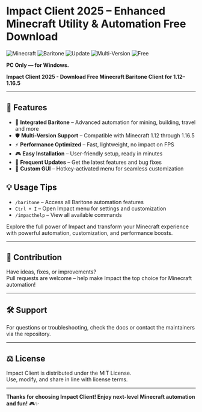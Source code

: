 # Impact Client 2025 – Enhanced Minecraft Utility & Automation Free Download

![Minecraft](https://img.shields.io/badge/Platform-Minecraft-blue?style=flat-square)
![Baritone](https://img.shields.io/badge/Integration-Baritone-brightgreen?style=flat-square)
![Update](https://img.shields.io/badge/Updated-2025-blue?style=flat-square)
![Multi-Version](https://img.shields.io/badge/1.12--1.16.5-Supported-blue?style=flat-square)
![Free](https://img.shields.io/badge/Free-Download-brightgreen?style=flat-square)

**PC Only — for Windows.**

**Impact Client 2025 - Download Free Minecraft Baritone Client for 1.12–1.16.5**

---

## 🚀 Features

- 🤖 **Integrated Baritone** – Advanced automation for mining, building, travel and more
- 🛡️ **Multi-Version Support** – Compatible with Minecraft 1.12 through 1.16.5
- ⚡ **Performance Optimized** – Fast, lightweight, no impact on FPS
- 🎮 **Easy Installation** – User-friendly setup, ready in minutes
- 🔄 **Frequent Updates** – Get the latest features and bug fixes
- 🔧 **Custom GUI** – Hotkey-activated menu for seamless customization



## 💡 Usage Tips

- `/baritone` – Access all Baritone automation features
- `Ctrl + I` – Open Impact menu for settings and customization
- `/impacthelp` – View all available commands

Explore the full power of Impact and transform your Minecraft experience with powerful automation, customization, and performance boosts.

---

## 🤝 Contribution

Have ideas, fixes, or improvements?  
Pull requests are welcome – help make Impact the top choice for Minecraft automation!

---

## 🛠️ Support

For questions or troubleshooting, check the docs or contact the maintainers via the repository.

---

## ⚖️ License

Impact Client is distributed under the MIT License.  
Use, modify, and share in line with license terms.

---

**Thanks for choosing Impact Client! Enjoy next-level Minecraft automation and fun!** 🎮✨
